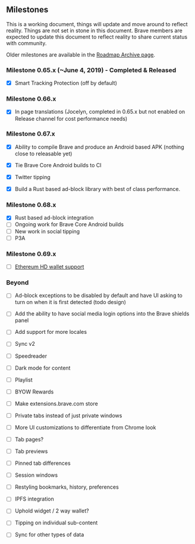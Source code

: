 ## Milestones

This is a working document, things will update and move around to reflect reality. 
Things are not set in stone in this document.  Brave members are expected to update this document to reflect reality to share current status with community.

Older milestones are available in the [Roadmap Archive page](https://github.com/brave/brave-browser/wiki/Roadmap-Archive).

### Milestone 0.65.x (~June 4, 2019) - Completed & Released
- [x] Smart Tracking Protection (off by default)

### Milestone 0.66.x

- [x] In page translations (Jocelyn, completed in 0.65.x but not enabled on Release channel for cost performance needs)

### Milestone 0.67.x

- [x] Ability to compile Brave and produce an Android based APK (nothing close to releasable yet)
- [x] Tie Brave Core Android builds to CI
- [x] Twitter tipping
- [x] Build a Rust based ad-block library with best of class performance.


### Milestone 0.68.x

- [x] Rust based ad-block integration
- [ ] Ongoing work for Brave Core Android builds
- [ ] New work in social tipping
- [ ] P3A

### Milestone 0.69.x

- [ ] [Ethereum HD wallet support](https://github.com/brave/brave-browser/issues/4494)

### Beyond

- [ ] Ad-block exceptions to be disabled by default and have UI asking to turn on when it is first detected (todo design)
- [ ] Add the ability to have social media login options into the Brave shields panel
- [ ] Add support for more locales
- [ ] Sync v2
- [ ] Speedreader
- [ ] Dark mode for content
- [ ] Playlist
- [ ] BYOW Rewards
- [ ] Make extensions.brave.com store
- [ ] Private tabs instead of just private windows
- [ ] More UI customizations to differentiate from Chrome look
- [ ] Tab pages?
- [ ] Tab previews
- [ ] Pinned tab differences
- [ ] Session windows
- [ ] Restyling bookmarks, history, preferences
- [ ] IPFS integration
- [ ] Uphold widget / 2 way wallet?
- [ ] Tipping on individual sub-content
- [ ] Sync for other types of data

